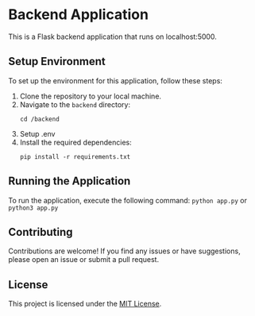 # Backend Application

This is a Flask backend application that runs on localhost:5000.

## Setup Environment

To set up the environment for this application, follow these steps:

1. Clone the repository to your local machine.
2. Navigate to the `backend` directory: 
    ```
    cd /backend
    ```
3. Setup .env 
4. Install the required dependencies: 
    ```
    pip install -r requirements.txt
    ```

## Running the Application

To run the application, execute the following command:
    ```
    python app.py
    ```
or
    ```
    python3 app.py
    ```
## Contributing

Contributions are welcome! If you find any issues or have suggestions, please open an issue or submit a pull request.

## License

This project is licensed under the [MIT License](LICENSE).